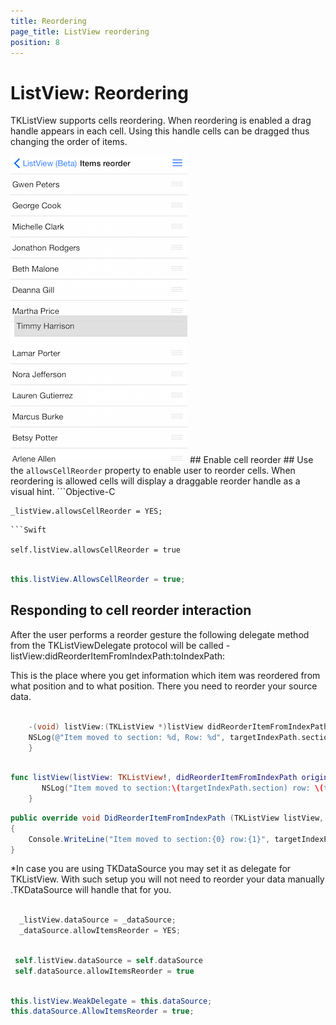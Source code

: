 ```yaml
---
title: Reordering
page_title: ListView reordering
position: 8
---
```


# ListView: Reordering

TKListView supports cells reordering. When reordering is enabled a drag handle appears in each cell. Using this handle cells can be dragged thus changing the order of items.

<img src="../images/listview-reorder001.png"/>
## Enable cell reorder ##
Use the <code>allowsCellReorder</code> property to enable user to reorder cells. When reordering is allowed cells will display a draggable reorder handle as a visual hint.
```Objective-C

    _listView.allowsCellReorder = YES;
```
```Swift

self.listView.allowsCellReorder = true

```
```C#

this.listView.AllowsCellReorder = true;
```
## Responding to cell reorder interaction ##

After the user performs a reorder gesture the following delegate method from the TKListViewDelegate protocol will be called - listView:didReorderItemFromIndexPath:toIndexPath:

This is the place where you get information which item was reordered from what position and to what position. There you need to reorder your source data. 

```Objective-C

    -(void) listView:(TKListView *)listView didReorderItemFromIndexPath:(NSIndexPath *)originalIndexPath toIndexPath:(NSIndexPath *)targetIndexPath{
    NSLog(@"Item moved to section: %d, Row: %d", targetIndexPath.section, targetIndexPath.row);
    }   
```

```Swift

func listView(listView: TKListView!, didReorderItemFromIndexPath originalIndexPath: NSIndexPath!, toIndexPath targetIndexPath: NSIndexPath!) {
       NSLog("Item moved to section:\(targetIndexPath.section) row: \(targetIndexPath.row)")
    }

```

```C#
public override void DidReorderItemFromIndexPath (TKListView listView, NSIndexPath originalIndexPath, NSIndexPath targetIndexPath)
{
	Console.WriteLine("Item moved to section:{0} row:{1}", targetIndexPath.Section, targetIndexPath.Row);
}
```

*In case you are using TKDataSource you may set it as delegate for TKListView. With such setup you will not need to reorder your data manually .TKDataSource will handle that for you.

```Objective-C

  _listView.dataSource = _dataSource;
  _dataSource.allowItemsReorder = YES;
```

```Swift

 self.listView.dataSource = self.dataSource
 self.dataSource.allowItemsReorder = true
``` 

```C#

this.listView.WeakDelegate = this.dataSource;
this.dataSource.AllowItemsReorder = true;
```

